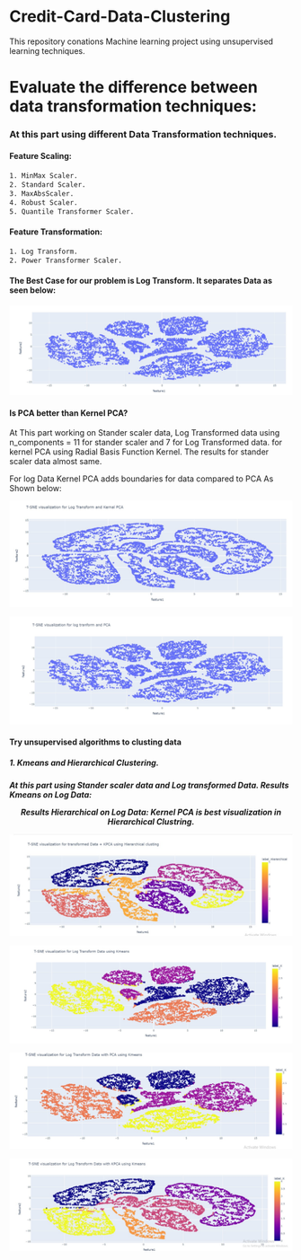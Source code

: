 # Credit-Card-Data-Clustering
This repository conations Machine learning project using unsupervised learning techniques.

# Evaluate the difference between data transformation techniques:
### At this part using different Data Transformation techniques.
  #### Feature Scaling:
    1. MinMax Scaler. 
    2. Standard Scaler. 
    3. MaxAbsScaler. 
    4. Robust Scaler.
    5. Quantile Transformer Scaler. 
  #### Feature Transformation:
    1. Log Transform. 
    2. Power Transformer Scaler.
#### The Best Case for our problem is Log Transform. It separates Data as seen below:
  <p align="center">
  <img src="https://raw.githubusercontent.com/FatmaAlZhraaMarzouk/Credit-Card-Data-Clustering/main/Imgs/Logdata.jpg"/>
</p>

<h4>Is PCA better than Kernel PCA?</h4>
 <p> At This part working on Stander scaler data, Log Transformed data using n_components = 11 for stander scaler and 7 for Log Transformed data.
  for kernel PCA using Radial Basis Function Kernel.
 The results for stander scaler data almost same.</p>
 <p>For log Data Kernel PCA adds boundaries for data compared to PCA As Shown below:</p>
<p align="center">
  <img src="https://raw.githubusercontent.com/FatmaAlZhraaMarzouk/Credit-Card-Data-Clustering/main/Imgs/kPCA.jpg"/>
</p>
<p align="center">
  <img src="https://raw.githubusercontent.com/FatmaAlZhraaMarzouk/Credit-Card-Data-Clustering/main/Imgs/PCA.jpg"/>
</p>
<h4>Try unsupervised algorithms to clusting data</h4>
<h5> 1.	Kmeans and Hierarchical Clustering.<h5/p>
At this part using Stander scaler data and Log transformed Data.
Results Kmeans on Log Data:
  <p align="center">
Results Hierarchical on Log Data:
Kernel PCA is best visualization in Hierarchical Clustring.
    <p align="center">
  <img src="https://raw.githubusercontent.com/FatmaAlZhraaMarzouk/Credit-Card-Data-Clustering/main/Imgs/KPCAHcl.jpg"/>
</p>

  <img src="https://raw.githubusercontent.com/FatmaAlZhraaMarzouk/Credit-Card-Data-Clustering/main/Imgs/LogKmeans.jpg"/>
</p>
  <p align="center">
  <img src="https://raw.githubusercontent.com/FatmaAlZhraaMarzouk/Credit-Card-Data-Clustering/main/Imgs/PCAmeans.jpg"/>
</p>
  <p align="center">
  <img src="https://raw.githubusercontent.com/FatmaAlZhraaMarzouk/Credit-Card-Data-Clustering/main/Imgs/KPCAKmeans.jpg"/>
</p>
  

 
